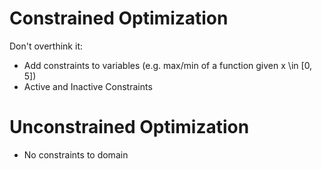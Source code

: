# Constrained Optimization
Don't overthink it:
- Add constraints to variables (e.g. max/min of a function given x \in [0, 5])
- Active and Inactive Constraints

# Unconstrained Optimization
- No constraints to domain